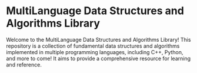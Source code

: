 # MultiLanguage Data Structures and Algorithms Library

Welcome to the MultiLanguage Data Structures and Algorithms Library! This repository is a collection of fundamental data structures and algorithms implemented in multiple programming languages, including C++, Python, and more to come! It aims to provide a comprehensive resource for learning and reference.

